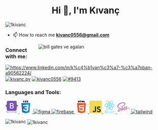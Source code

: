 <h1 align="center">Hi 👋, I'm Kıvanç</h1>
<p align="left"> <img src="https://komarev.com/ghpvc/?username=1kivanc&label=Profile%20views&color=0e75b6&style=flat" alt="1kivanc" /> </p>

- 📫 How to reach me **kivanc0556@gmail.com**

<img  align="right" alt="bill gates ve agaları" width="400"  src="https://media.giphy.com/media/l3q2zbskZp2j8wniE/giphy-downsized-large.gif">


<h3 align="left">Connect with me:</h3>
<p align="left">
<a href="https://linkedin.com/in/https://www.linkedin.com/in/k%c4%b1van%c3%a7-%c3%a7oban-a90562224/" target="blank"><img align="center" src="https://raw.githubusercontent.com/rahuldkjain/github-profile-readme-generator/master/src/images/icons/Social/linked-in-alt.svg" alt="https://www.linkedin.com/in/k%c4%b1van%c3%a7-%c3%a7oban-a90562224/" height="30" width="40" /></a>
<a href="https://instagram.com/kivanc.py" target="blank"><img align="center" src="https://raw.githubusercontent.com/rahuldkjain/github-profile-readme-generator/master/src/images/icons/Social/instagram.svg" alt="kivanc.py" height="30" width="40" /></a>
<a href="https://www.hackerrank.com/kivanc0556" target="blank"><img align="center" src="https://raw.githubusercontent.com/rahuldkjain/github-profile-readme-generator/master/src/images/icons/Social/hackerrank.svg" alt="kivanc0556" height="30" width="40" /></a>
<a href="https://discord.gg/#9413" target="blank"><img align="center" src="https://raw.githubusercontent.com/rahuldkjain/github-profile-readme-generator/master/src/images/icons/Social/discord.svg" alt="#9413" height="30" width="40" /></a>
</p>

<h3 align="left">Languages and Tools:</h3>
<p align="left"> <a href="https://getbootstrap.com" target="_blank" rel="noreferrer"> <img src="https://raw.githubusercontent.com/devicons/devicon/master/icons/bootstrap/bootstrap-plain-wordmark.svg" alt="bootstrap" width="40" height="40"/> </a> <a href="https://www.w3schools.com/css/" target="_blank" rel="noreferrer"> <img src="https://raw.githubusercontent.com/devicons/devicon/master/icons/css3/css3-original-wordmark.svg" alt="css3" width="40" height="40"/> </a> <a href="https://www.figma.com/" target="_blank" rel="noreferrer"> <img src="https://www.vectorlogo.zone/logos/figma/figma-icon.svg" alt="figma" width="40" height="40"/> </a> <a href="https://firebase.google.com/" target="_blank" rel="noreferrer"> <img src="https://www.vectorlogo.zone/logos/firebase/firebase-icon.svg" alt="firebase" width="40" height="40"/> </a> <a href="https://www.w3.org/html/" target="_blank" rel="noreferrer"> <img src="https://raw.githubusercontent.com/devicons/devicon/master/icons/html5/html5-original-wordmark.svg" alt="html5" width="40" height="40"/> </a> <a href="https://developer.mozilla.org/en-US/docs/Web/JavaScript" target="_blank" rel="noreferrer"> <img src="https://raw.githubusercontent.com/devicons/devicon/master/icons/javascript/javascript-original.svg" alt="javascript" width="40" height="40"/> </a> <a href="https://reactjs.org/" target="_blank" rel="noreferrer"> <img src="https://raw.githubusercontent.com/devicons/devicon/master/icons/react/react-original-wordmark.svg" alt="react" width="40" height="40"/> </a> <a href="https://sass-lang.com" target="_blank" rel="noreferrer"> <img src="https://raw.githubusercontent.com/devicons/devicon/master/icons/sass/sass-original.svg" alt="sass" width="40" height="40"/> </a> <a href="https://tailwindcss.com/" target="_blank" rel="noreferrer"> <img src="https://www.vectorlogo.zone/logos/tailwindcss/tailwindcss-icon.svg" alt="tailwind" width="40" height="40"/> </a> </p>

<p><img align="left" src="https://github-readme-stats.vercel.app/api/top-langs?username=1kivanc&show_icons=true&locale=en&layout=compact" alt="1kivanc" /></p>

<p>&nbsp;<img align="center" src="https://github-readme-stats.vercel.app/api?username=1kivanc&show_icons=true&locale=en" alt="1kivanc" /></p>
